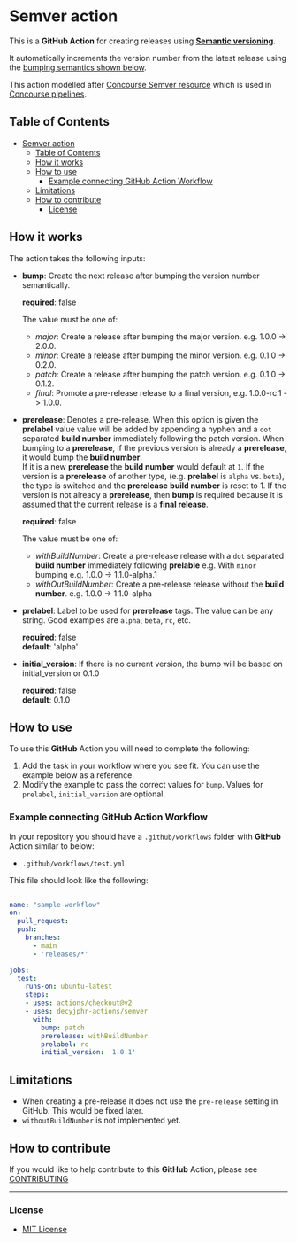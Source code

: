 # Semver action

This is a **GitHub Action** for creating releases using [**Semantic versioning**](https://semver.org).

It automatically increments the version number from the latest release using the [bumping semantics shown below](#how-it-works).

This action modelled after [Concourse Semver resource](https://github.com/concourse/semver-resource) which is used in [Concourse pipelines](https://concourse-ci.org/).

## Table of Contents

- [Semver action](#semver-action)
  - [Table of Contents](#table-of-contents)
  - [How it works](#how-it-works)
  - [How to use](#how-to-use)
    - [Example connecting GitHub Action Workflow](#example-connecting-github-action-workflow)
  - [Limitations](#limitations)
  - [How to contribute](#how-to-contribute)
    - [License](#license)

## How it works

The action takes the following inputs:

- **bump**: Create the next release after bumping the version number semantically.
  
  **required**: false  

  The value must be one of:
  - *major*: Create a release after bumping the major version. e.g. 1.0.0 -> 2.0.0.
  - *minor*: Create a release after bumping the minor version. e.g. 0.1.0 -> 0.2.0.
  - *patch*: Create a release after bumping the patch version. e.g. 0.1.0 -> 0.1.2.
  - *final*: Promote a pre-release release to a final version, e.g. 1.0.0-rc.1 -> 1.0.0.
  
- **prerelease**: Denotes a pre-release. When this option is given the **prelabel** value value will be added by appending a hyphen and a `dot` separated **build number** immediately following the patch version. When bumping to a **prerelease**, if the previous version is already a **prerelease**, it would bump the **build number**.  
If it is a new **prerelease** the **build number** would default at `1`. If the version is a **prerelease** of another type, (e.g. **prelabel** is `alpha` vs. `beta`), the type is switched and the **prerelease** **build number** is reset to 1. If the version is not already a **prerelease**, then **bump** is required because it is assumed that the current release is a **final release**.
  
  **required**: false  

  The value must be one of:
  - *withBuildNumber*: Create a pre-release release with a `dot` separated **build number** immediately following **prelable** e.g. With `minor` bumping  e.g. 1.0.0 -> 1.1.0-alpha.1
  - *withOutBuildNumber*: Create a pre-release release without the **build number**. e.g. 1.0.0 -> 1.1.0-alpha

- **prelabel**: Label to be used for **prerelease** tags. The value can be any string. Good examples are `alpha`, `beta`, `rc`, etc.
  
  ​**required**: false  
  **default**: 'alpha'

- **initial_version**: If there is no current version, the bump will be based on initial_version or 0.1.0
  
  **required**: false  
  **default**: 0.1.0

## How to use

To use this **GitHub** Action you will need to complete the following:

1. Add the task in your workflow where you see fit. You can use the example below as a reference.
1. Modify the example to pass the correct values for `bump`. Values for `prelabel`, `initial_version` are optional.

### Example connecting GitHub Action Workflow

In your repository you should have a `.github/workflows` folder with **GitHub** Action similar to below:

- `.github/workflows/test.yml`

This file should look like the following:

```yml
---
name: "sample-workflow"
on:
  pull_request:
  push:
    branches:
      - main
      - 'releases/*'

jobs:
  test:
    runs-on: ubuntu-latest
    steps:
    - uses: actions/checkout@v2
    - uses: decyjphr-actions/semver
      with:
        bump: patch
        prerelease: withBuildNumber
        prelabel: rc
        initial_version: '1.0.1'
```

## Limitations

- When creating a pre-release it does not use the `pre-release` setting in GitHub. This would be fixed later.
- `withoutBuildNumber` is not implemented yet.

## How to contribute

If you would like to help contribute to this **GitHub** Action, please see [CONTRIBUTING](https://github.com/decyjphr-actions/semver/blob/master/.github/CONTRIBUTING.md)

---

### License

- [MIT License](https://github.com/decyjphr-actions/workflow-dispatch/blob/master/LICENSE)
